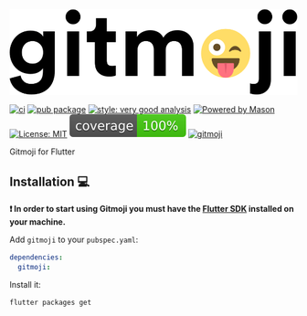[![Gitmoji][gitmoji_logo]][gitmoji_link]
<!--
[![Gitmoji][gitmoji_logo_light]][gitmoji_link_light]
[![Gitmoji][gitmoji_logo_dark]][gitmoji_link_dark]
-->

[![ci][ci_badge]][ci_link] [![pub package][pub_badge]][pub_link] [![style: very good analysis][very_good_analysis_badge]][very_good_analysis_link] [![Powered by Mason](https://img.shields.io/endpoint?url=https%3A%2F%2Ftinyurl.com%2Fmason-badge)](https://github.com/felangel/mason) [![License: MIT][license_badge]][license_link] ![Coverage badge][coverage_badge] [![gitmoji][gitmoji_badge]][gitmoji_link]

Gitmoji for Flutter

## Installation 💻

**❗ In order to start using Gitmoji you must have the [Flutter SDK][flutter_install_link] installed on your machine.**

Add `gitmoji` to your `pubspec.yaml`:

```yaml
dependencies:
  gitmoji:
```

Install it:

```sh
flutter packages get
```

[gitmoji_logo]: https://raw.githubusercontent.com/cgutierr-zgz/gitmoji_flutter/main/assets/gitmoji.gif
[gitmoji_link]: https://pub.dev/packages/gitmoji
<!--
[gitmoji_logo_light]: https://raw.githubusercontent.com/cgutierr-zgz/gitmoji_flutter/main/assets/gitmoji.gif#gh-light-mode-only
[gitmoji_link_light]: https://pub.dev/packages/gitmoji#gh-light-mode-only
[gitmoji_logo_dark]: https://raw.githubusercontent.com/cgutierr-zgz/gitmoji_flutter/main/assets/gitmoji_dark.gif#gh-dark-mode-only
[gitmoji_link_dark]: https://pub.dev/packages/gitmoji#gh-dark-mode-only
-->
[gitmoji_logo_light]: https://raw.githubusercontent.com/cgutierr-zgz/gitmoji_flutter/main/assets/gitmoji.gif#gh-light-mode-only
[gitmoji_logo_dark]: https://raw.githubusercontent.com/cgutierr-zgz/gitmoji_flutter/main/assets/gitmoji_dark.gif#gh-dark-mode-only
[ci_badge]: https://github.com/cgutierr-zgz/gitmoji_flutter/workflows/publish/badge.svg
[ci_link]: https://github.com/cgutierr-zgz/gitmoji_flutter/actions
[pub_badge]: https://img.shields.io/pub/v/gitmoji.svg?label=gitmoji
[pub_link]: https://pub.dev/packages/gitmoji
[flutter_install_link]: https://docs.flutter.dev/get-started/install
[github_actions_link]: https://docs.github.com/en/actions/learn-github-actions
[license_badge]: https://img.shields.io/badge/license-MIT-blue.svg
[license_link]: https://opensource.org/licenses/MIT
[coverage_badge]: https://raw.githubusercontent.com/cgutierr-zgz/gitmoji_flutter/main/coverage_badge.svg
[gitmoji_badge]: https://img.shields.io/badge/gitmoji-%20😜%20😍-FFDD67.svg
[gitmoji_link]: https://gitmoji.dev
[logo_black]: https://raw.githubusercontent.com/VGVentures/very_good_brand/main/styles/README/vgv_logo_black.png#gh-light-mode-only
[logo_white]: https://raw.githubusercontent.com/VGVentures/very_good_brand/main/styles/README/vgv_logo_white.png#gh-dark-mode-only
[mason_link]: https://github.com/felangel/mason
[very_good_analysis_badge]: https://img.shields.io/badge/style-very_good_analysis-B22C89.svg
[very_good_analysis_link]: https://pub.dev/packages/very_good_analysis
[very_good_cli_link]: https://pub.dev/packages/very_good_cli
[very_good_coverage_link]: https://github.com/marketplace/actions/very-good-coverage
[very_good_ventures_link]: https://verygood.ventures
[very_good_ventures_link_light]: https://verygood.ventures#gh-light-mode-only
[very_good_ventures_link_dark]: https://verygood.ventures#gh-dark-mode-only
[very_good_workflows_link]: https://github.com/VeryGoodOpenSource/very_good_workflows
